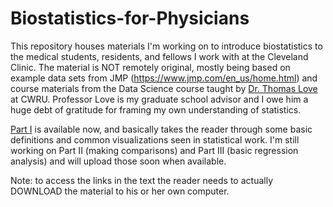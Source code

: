 # Biostatistics-for-Physicians

This repository houses materials I'm working on to introduce biostatistics to the medical students, residents, and fellows I work with at the Cleveland Clinic. The material is NOT remotely original, mostly being based on example data sets from JMP (https://www.jmp.com/en_us/home.html) and course materials from the Data Science course taught by [Dr. Thomas Love](https://github.com/THOMASELOVE) at CWRU. Professor Love is my graduate school advisor and I owe him a huge debt of gratitude for framing my own understanding of statistics.

[Part I](Part_1_visualizations.pdf) is available now, and basically takes the reader through some basic definitions and common visualizations seen in statistical work. I'm still working on Part II (making comparisons) and Part III (basic regression analysis) and will upload those soon when available.

Note: to access the links in the text the reader needs to actually DOWNLOAD the material to his or her own computer.
